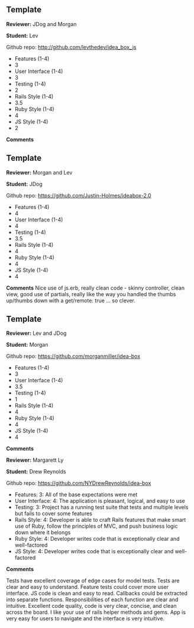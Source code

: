 ## Template

__Reviewer:__ JDog and Morgan

__Student:__ Lev

Github repo: http://github.com/levthedev/idea_box_js

* Features (1-4)
* 3
* User Interface (1-4)
* 3
* Testing (1-4)
* 2
* Rails Style (1-4)
* 3.5
* Ruby Style (1-4)
* 4
* JS Style (1-4)
* 2

__Comments__


## Template

__Reviewer:__ Morgan and Lev

__Student:__ JDog

Github repo: https://github.com/Justin-Holmes/ideabox-2.0

* Features (1-4)
* 4
* User Interface (1-4)
* 4
* Testing (1-4)
* 3.5
* Rails Style (1-4)
* 4
* Ruby Style (1-4)
* 4
* JS Style (1-4)
* 4


__Comments__
Nice use of js.erb, really clean code - skinny controller, clean view, good use of partials, really like the way you handled the thumbs up/thumbs down with a get/remote: true ... so clever.

## Template

__Reviewer:__ Lev and JDog

__Student:__ Morgan

Github repo: https://github.com/morganmiller/idea-box

* Features (1-4)
* 3
* User Interface (1-4)
* 3.5
* Testing (1-4)
* 1
* Rails Style (1-4)
* 4
* Ruby Style (1-4)
* 4
* JS Style (1-4)
* 4

__Comments__



__Reviewer:__ Margarett Ly

__Student:__ Drew Reynolds

Github repo: https://github.com/NYDrewReynolds/idea-box

* Features: 3: All of the base expectations were met
* User Interface: 4: The application is pleasant, logical, and easy to use
* Testing: 3: Project has a running test suite that tests and multiple levels but fails to cover some features
* Rails Style: 4: Developer is able to craft Rails features that make smart use of Ruby, follow the principles of MVC, and push business logic down where it belongs
* Ruby Style: 4: Developer writes code that is exceptionally clear and well-factored
* JS Style: 4: Developer writes code that is exceptionally clear and well-factored

__Comments__

Tests have excellent coverage of edge cases for model tests. Tests are clear and easy to understand. Feature tests could cover more user interface.
JS code is clean and easy to read. Callbacks could be extracted into separate functions. Responsibilities of each function are clear and intuitive.
Excellent code quality, code is very clear, concise, and clean across the board. I like your use of rails helper methods and gems. App is very easy for users to navigate and the interface is very intuitive.

